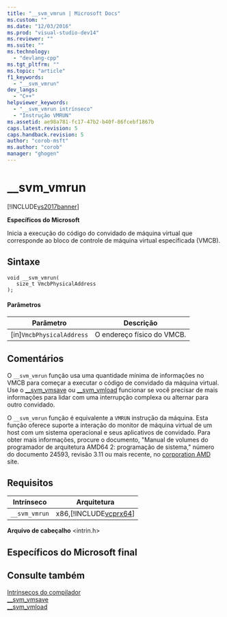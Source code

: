 ```yaml
---
title: "__svm_vmrun | Microsoft Docs"
ms.custom: ""
ms.date: "12/03/2016"
ms.prod: "visual-studio-dev14"
ms.reviewer: ""
ms.suite: ""
ms.technology: 
  - "devlang-cpp"
ms.tgt_pltfrm: ""
ms.topic: "article"
f1_keywords: 
  - "__svm_vmrun"
dev_langs: 
  - "C++"
helpviewer_keywords: 
  - "__svm_vmrun intrínseco"
  - "Instrução VMRUN"
ms.assetid: ae98a781-fc17-47b2-b40f-86fcebf1867b
caps.latest.revision: 5
caps.handback.revision: 5
author: "corob-msft"
ms.author: "corob"
manager: "ghogen"
---
```

# __svm_vmrun
[!INCLUDE[vs2017banner](../assembler/inline/includes/vs2017banner.md)]

**Específicos do Microsoft**  
  
 Inicia a execução do código do convidado de máquina virtual que corresponde ao bloco de controle de máquina virtual especificada \(VMCB\).  
  
## Sintaxe  
  
```  
void __svm_vmrun(  
   size_t VmcbPhysicalAddress  
);  
```  
  
#### Parâmetros  
  
|Parâmetro|Descrição|  
|---------------|---------------|  
|\[in\]`VmcbPhysicalAddress`|O endereço físico do VMCB.|  
  
## Comentários  
 O `__svm_vmrun` função usa uma quantidade mínima de informações no VMCB para começar a executar o código de convidado da máquina virtual.  Use o [\_\_svm\_vmsave](../intrinsics/svm-vmsave.md) ou [\_\_svm\_vmload](../intrinsics/svm-vmload.md) funcionar se você precisar de mais informações para lidar com uma interrupção complexa ou alternar para outro convidado.  
  
 O `__svm_vmrun` função é equivalente a `VMRUN` instrução da máquina.  Esta função oferece suporte a interação do monitor de máquina virtual de um host com um sistema operacional e seus aplicativos de convidado.  Para obter mais informações, procure o documento, "Manual de volumes do programador de arquitetura AMD64 2: programação de sistema," número do documento 24593, revisão 3.11 ou mais recente, no [corporation AMD](http://go.microsoft.com/fwlink/?LinkId=23746) site.  
  
## Requisitos  
  
|Intrínseco|Arquitetura|  
|----------------|-----------------|  
|`__svm_vmrun`|x86,[!INCLUDE[vcprx64](../Token/vcprx64_md.md)]|  
  
 **Arquivo de cabeçalho** \<intrin.h\>  
  
## Específicos do Microsoft final  
  
## Consulte também  
 [Intrínsecos do compilador](../intrinsics/compiler-intrinsics.md)   
 [\_\_svm\_vmsave](../intrinsics/svm-vmsave.md)   
 [\_\_svm\_vmload](../intrinsics/svm-vmload.md)